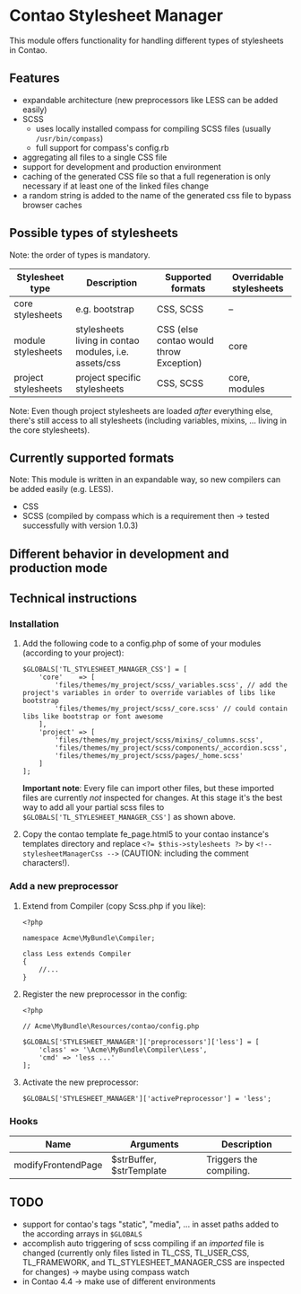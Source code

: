 # Contao Stylesheet Manager

This module offers functionality for handling different types of stylesheets in Contao.

## Features

- expandable architecture (new preprocessors like LESS can be added easily)
- SCSS
    - uses locally installed compass for compiling SCSS files (usually ```/usr/bin/compass```)
    - full support for compass's config.rb
- aggregating all files to a single CSS file
- support for development and production environment
- caching of the generated CSS file so that a full regeneration is only necessary if at least one of the linked files change
- a random string is added to the name of the generated css file to bypass browser caches

## Possible types of stylesheets

Note: the order of types is mandatory.

| Stylesheet type     | Description                                           | Supported formats                       | Overridable stylesheets |
|---------------------|-------------------------------------------------------|-----------------------------------------|-------------------------|
| core stylesheets    | e.g. bootstrap                                        | CSS, SCSS                               | –                       |
| module stylesheets  | stylesheets living in contao modules, i.e. assets/css | CSS (else contao would throw Exception) | core                    |
| project stylesheets | project specific stylesheets                          | CSS, SCSS                               | core, modules           |

Note: Even though project stylesheets are loaded *after* everything else, there's still access to all stylesheets (including variables, mixins, ... living in the core stylesheets).

## Currently supported formats

Note: This module is written in an expandable way, so new compilers can be added easily (e.g. LESS).

- CSS
- SCSS (compiled by compass which is a requirement then -> tested successfully with version 1.0.3)

## Different behavior in development and production mode



## Technical instructions

### Installation

1. Add the following code to a config.php of some of your modules (according to your project):
    ```
    $GLOBALS['TL_STYLESHEET_MANAGER_CSS'] = [
        'core'    => [
            'files/themes/my_project/scss/_variables.scss', // add the project's variables in order to override variables of libs like bootstrap
            'files/themes/my_project/scss/_core.scss' // could contain libs like bootstrap or font awesome
        ],
        'project' => [
            'files/themes/my_project/scss/mixins/_columns.scss',
            'files/themes/my_project/scss/components/_accordion.scss',
            'files/themes/my_project/scss/pages/_home.scss'
        ]
    ];
    ```
    
    __Important note__: Every file can import other files, but these imported files are currently *not* inspected for changes. At this stage it's the best way to add all your partial scss files to ```$GLOBALS['TL_STYLESHEET_MANAGER_CSS']``` as shown above.

2. Copy the contao template fe_page.html5 to your contao instance's templates directory and replace ```<?= $this->stylesheets ?>``` by ```<!-- stylesheetManagerCss -->``` (CAUTION: including the comment characters!).

### Add a new preprocessor

1. Extend from Compiler (copy Scss.php if you like):

    ```
    <?php
    
    namespace Acme\MyBundle\Compiler;
    
    class Less extends Compiler
    {
        //...
    }
    ```

2. Register the new preprocessor in the config:

    ```
    <?php
    
    // Acme\MyBundle\Resources/contao/config.php
    
    $GLOBALS['STYLESHEET_MANAGER']['preprocessors']['less'] = [
        'class' => '\Acme\MyBundle\Compiler\Less',
        'cmd' => 'less ...'
    ];
    ```

3. Activate the new preprocessor:
    
    ```
    $GLOBALS['STYLESHEET_MANAGER']['activePreprocessor'] = 'less';
    ```

### Hooks

Name | Arguments | Description
---- | --------- | -----------
modifyFrontendPage | $strBuffer, $strTemplate | Triggers the compiling.

## TODO

- support for contao's tags "static", "media", ... in asset paths added to the according arrays in ```$GLOBALS```
- accomplish auto triggering of scss compiling if an *imported* file is changed (currently only files listed in TL_CSS, TL_USER_CSS, TL_FRAMEWORK, and TL_STYLESHEET_MANAGER_CSS are inspected for changes) -> maybe using compass watch
- in Contao 4.4 -> make use of different environments